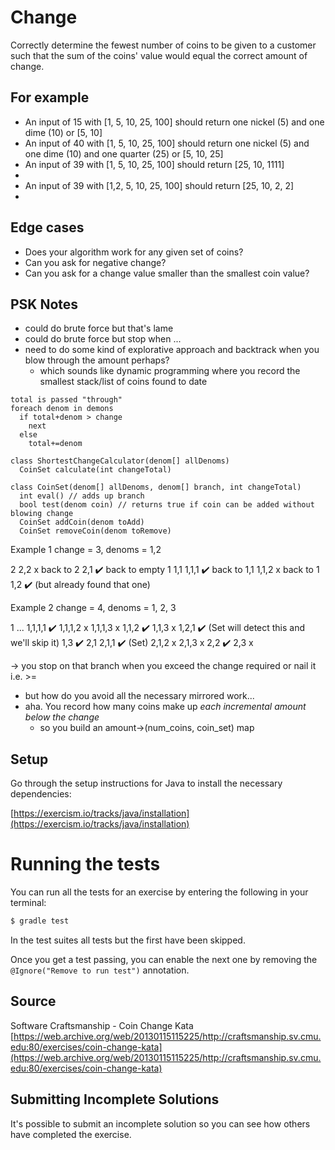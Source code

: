 # Change

Correctly determine the fewest number of coins to be given to a customer such
that the sum of the coins' value would equal the correct amount of change.

## For example

- An input of 15 with [1, 5, 10, 25, 100] should return one nickel (5)
  and one dime (10) or [5, 10]
- An input of 40 with [1, 5, 10, 25, 100] should return one nickel (5)
  and one dime (10) and one quarter (25) or [5, 10, 25]
- An input of 39 with [1, 5, 10, 25, 100] should return [25, 10, 1111]
-
- An input of 39 with [1,2, 5, 10, 25, 100] should return [25, 10, 2, 2]
-

## Edge cases

- Does your algorithm work for any given set of coins?
- Can you ask for negative change?
- Can you ask for a change value smaller than the smallest coin value?

## PSK Notes

- could do brute force but that's lame
- could do brute force but stop when ...
- need to do some kind of explorative approach and backtrack when you blow through the amount perhaps?
    - which sounds like dynamic programming where you record the smallest stack/list of coins found to date

```
total is passed "through"
foreach denom in demons
  if total+denom > change
    next
  else
    total+=denom
```

```
class ShortestChangeCalculator(denom[] allDenoms)
  CoinSet calculate(int changeTotal)

class CoinSet(denom[] allDenoms, denom[] branch, int changeTotal)
  int eval() // adds up branch
  bool test(denom coin) // returns true if coin can be added without blowing change
  CoinSet addCoin(denom toAdd)
  CoinSet removeCoin(denom toRemove)
```

Example 1
change = 3, denoms = 1,2

2
2,2 x
back to 2
2,1 ✔️
back to empty
1
1,1
1,1,1 ✔️
back to 1,1
1,1,2 x
back to 1
1,2 ✔️ (but already found that one)

Example 2
change = 4, denoms = 1, 2, 3

1
...
1,1,1,1 ✔️
1,1,1,2 x
1,1,1,3 x
1,1,2 ✔️
1,1,3 x
1,2,1 ✔️ (Set will detect this and we'll skip it)
1,3 ✔️
2,1
2,1,1 ✔️ (Set)
2,1,2 x
2,1,3 x
2,2 ✔️
2,3 x

-> you stop on that branch when you exceed the change required or nail it i.e. >=
- but how do you avoid all the necessary mirrored work...
- aha. You record how many coins make up *each incremental amount below the change*
    - so you build an amount->(num_coins, coin_set) map


## Setup

Go through the setup instructions for Java to install the necessary
dependencies:

[https://exercism.io/tracks/java/installation](https://exercism.io/tracks/java/installation)

# Running the tests

You can run all the tests for an exercise by entering the following in your
terminal:

```sh
$ gradle test
```

In the test suites all tests but the first have been skipped.

Once you get a test passing, you can enable the next one by removing the
`@Ignore("Remove to run test")` annotation.

## Source

Software Craftsmanship - Coin Change Kata [https://web.archive.org/web/20130115115225/http://craftsmanship.sv.cmu.edu:80/exercises/coin-change-kata](https://web.archive.org/web/20130115115225/http://craftsmanship.sv.cmu.edu:80/exercises/coin-change-kata)

## Submitting Incomplete Solutions
It's possible to submit an incomplete solution so you can see how others have
completed the exercise.
